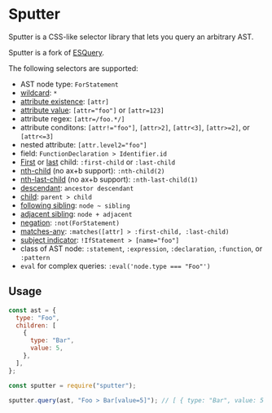 # Sputter

Sputter is a CSS-like selector library that lets you query an arbitrary AST.

Sputter is a fork of [ESQuery](https://github.com/estools/esquery).

The following selectors are supported:

- AST node type: `ForStatement`
- [wildcard](http://dev.w3.org/csswg/selectors4/#universal-selector): `*`
- [attribute existence](http://dev.w3.org/csswg/selectors4/#attribute-selectors): `[attr]`
- [attribute value](http://dev.w3.org/csswg/selectors4/#attribute-selectors): `[attr="foo"]` or `[attr=123]`
- attribute regex: `[attr=/foo.*/]`
- attribute conditons: `[attr!="foo"]`, `[attr>2]`, `[attr<3]`, `[attr>=2]`, or `[attr<=3]`
- nested attribute: `[attr.level2="foo"]`
- field: `FunctionDeclaration > Identifier.id`
- [First](http://dev.w3.org/csswg/selectors4/#the-first-child-pseudo) or [last](http://dev.w3.org/csswg/selectors4/#the-last-child-pseudo) child: `:first-child` or `:last-child`
- [nth-child](http://dev.w3.org/csswg/selectors4/#the-nth-child-pseudo) (no ax+b support): `:nth-child(2)`
- [nth-last-child](http://dev.w3.org/csswg/selectors4/#the-nth-last-child-pseudo) (no ax+b support): `:nth-last-child(1)`
- [descendant](http://dev.w3.org/csswg/selectors4/#descendant-combinators): `ancestor descendant`
- [child](http://dev.w3.org/csswg/selectors4/#child-combinators): `parent > child`
- [following sibling](http://dev.w3.org/csswg/selectors4/#general-sibling-combinators): `node ~ sibling`
- [adjacent sibling](http://dev.w3.org/csswg/selectors4/#adjacent-sibling-combinators): `node + adjacent`
- [negation](http://dev.w3.org/csswg/selectors4/#negation-pseudo): `:not(ForStatement)`
- [matches-any](http://dev.w3.org/csswg/selectors4/#matches): `:matches([attr] > :first-child, :last-child)`
- [subject indicator](http://dev.w3.org/csswg/selectors4/#subject): `!IfStatement > [name="foo"]`
- class of AST node: `:statement`, `:expression`, `:declaration`, `:function`, or `:pattern`
- `eval` for complex queries: `:eval('node.type === "Foo"')`

## Usage

```js
const ast = {
  type: "Foo",
  children: [
    {
      type: "Bar",
      value: 5,
    },
  ],
};

const sputter = require("sputter");

sputter.query(ast, "Foo > Bar[value=5]"); // [ { type: "Bar", value: 5 } ]
```
